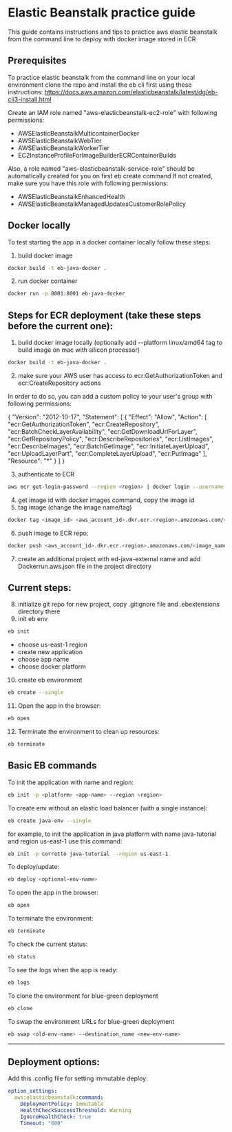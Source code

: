 # Elastic Beanstalk practice guide

This guide contains instructions and tips to practice aws elastic beanstalk from the command line to deploy with docker image stored in ECR

## Prerequisites

To practice elastic beanstalk from the command line on your local environment clone the repo and install the eb cli first using these instructions:
https://docs.aws.amazon.com/elasticbeanstalk/latest/dg/eb-cli3-install.html

Create an IAM role named "aws-elasticbeanstalk-ec2-role" with following permissions:
- AWSElasticBeanstalkMulticontainerDocker
- AWSElasticBeanstalkWebTier
- AWSElasticBeanstalkWorkerTier
- EC2InstanceProfileForImageBuilderECRContainerBuilds

Also, a role named "aws-elasticbeanstalk-service-role" should be automatically created for you on first eb create command
If not created, make sure you have this role with following permissions:
- AWSElasticBeanstalkEnhancedHealth
- AWSElasticBeanstalkManagedUpdatesCustomerRolePolicy


## Docker locally

To test starting the app in a docker container locally follow these steps:
1. build docker image
```bash
docker build -t eb-java-docker . 
```
2. run  docker container
```bash
docker run -p 8001:8001 eb-java-docker
```

## Steps for ECR deployment (take these steps before the current one):

1. build docker image locally (optionally add --platform linux/amd64 tag to build image on mac with silicon processor)
```bash
docker build -t eb-java-docker . 
```

2. make sure your AWS user has access to ecr:GetAuthorizationToken and ecr:CreateRepository actions

In order to do so, you can add a custom policy to your user's group with following permissions:

{
    "Version": "2012-10-17",
        "Statement": [
        {
            "Effect": "Allow",
            "Action": [
                "ecr:GetAuthorizationToken",
                "ecr:CreateRepository",
                "ecr:BatchCheckLayerAvailability",
                "ecr:GetDownloadUrlForLayer",
                "ecr:GetRepositoryPolicy",
                "ecr:DescribeRepositories",
                "ecr:ListImages",
                "ecr:DescribeImages",
                "ecr:BatchGetImage",
                "ecr:InitiateLayerUpload",
                "ecr:UploadLayerPart",
                "ecr:CompleteLayerUpload",
                "ecr:PutImage"
            ],
            "Resource": "*"
        }
    ]
}

3. authenticate to ECR
```bash
aws ecr get-login-password --region <region> | docker login --username AWS --password-stdin <aws_account_id>.dkr.ecr.<region>.amazonaws.com
```

4. get image id with docker images command, copy the image id
5. tag image (change the image name/tag)
```bash
docker tag <image_id> <aws_account_id>.dkr.ecr.<region>.amazonaws.com/<image_name>
```

6. push image to ECR repo:
```bash
docker push <aws_account_id>.dkr.ecr.<region>.amazonaws.com/<image_name>
```

7. create an additional project with ed-java-external name and add Dockerrun.aws.json file in the project directory
## Current steps:

8. initialize git repo for new project, copy .gitignore file and .ebextensions directory there
9. init eb env
```bash
eb init
```
- choose us-east-1 region
- create new application
- choose app name
- choose docker platform

10. create eb environment
```bash
eb create --single
```
11. Open the app in the browser:
```bash
eb open
```

12. Terminate the environment to clean up resources:
```bash
eb terminate
```

## Basic EB commands

To init the application with name and region:
```bash
eb init -p <platform> <app-name> --region <region>
```

To create env without an elastic load balancer (with a single instance):
```bash
eb create java-env --single     
```

for example, to init the application in java platform with name java-tutorial and region us-east-1 use this command:
```bash
eb init -p corretto java-tutorial --region us-east-1
```

To deploy/update:
```bash
eb deploy <optional-env-name>
```

To open the app in the browser:
```bash
eb open
```

To terminate the environment:
```bash
eb terminate
```

To check the current status:
```bash
eb status
```

To see the logs when the app is ready:
```bash
eb logs
```

To clone the environment for blue-green deployment
```bash
eb clone
```

To swap the environment URLs for blue-green deployment
```bash
eb swap <old-env-name> --destination_name <new-env-name>
```

***
## Deployment options:

Add this .config file for setting immutable deploy:
```yaml
option_settings:
  aws:elasticbeanstalk:command:
    DeploymentPolicy: Immutable
    HealthCheckSuccessThreshold: Warning
    IgnoreHealthCheck: true
    Timeout: "600"
```

